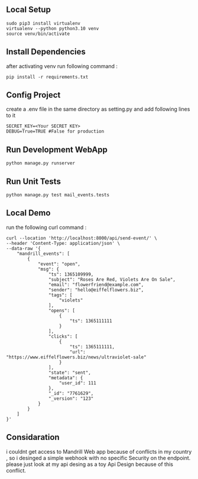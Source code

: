 
## Local Setup

```
sudo pip3 install virtualenv
virtualenv --python python3.10 venv
source venv/bin/activate
```

## Install Dependencies
after activating venv run following command :
```
pip install -r requirements.txt
```
## Config Project 
create a .env file in the same directory as setting.py and add following lines to it 
```
SECRET_KEY=<Your SECRET KEY>
DEBUG=True=TRUE #False for production

```
## Run Development WebApp
```
python manage.py runserver 
```
## Run Unit Tests
```
python manage.py test mail_events.tests
```

## Local Demo
run the following curl command :
```
curl --location 'http://localhost:8000/api/send-event/' \
--header 'Content-Type: application/json' \
--data-raw '{
    "mandrill_events": [
        {
            "event": "open",
            "msg": {
                "ts": 1365109999,
                "subject": "Roses Are Red, Violets Are On Sale",
                "email": "flowerfriend@example.com",
                "sender": "hello@eiffelflowers.biz",
                "tags": [
                    "violets"
                ],
                "opens": [
                    {
                        "ts": 1365111111
                    }
                ],
                "clicks": [
                    {
                        "ts": 1365111111,
                        "url": "https://www.eiffelflowers.biz/news/ultraviolet-sale"
                    }
                ],
                "state": "sent",
                "metadata": {
                    "user_id": 111
                },
                "_id": "7761629",
                "_version": "123"
            }
        }
    ]
}'

```
## Considaration 
i couldnt get access to Mandrill Web app because of conflicts in my country , so i desinged a simple webhook with no specific Security on the endpoint.
please just look at my api desing as a toy Api Design because of this conflict.

